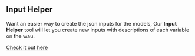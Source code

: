 ## Input Helper

Want an easier way to create the json inputs for the models,
Our **Input Helper** tool will let you create new inputs with descriptions of each variable on the wau.

<a href="/input-helper/" class="btn btn--primary">Check it out here</a>